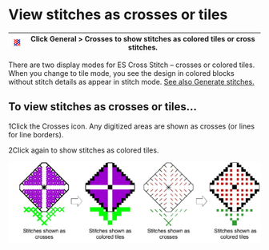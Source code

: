 # View stitches as crosses or tiles

| ![ShowCrosses.png](assets/ShowCrosses.png) | Click General > Crosses to show stitches as colored tiles or cross stitches. |
| ------------------------------------------ | ---------------------------------------------------------------------------- |

There are two display modes for ES Cross Stitch – crosses or colored tiles. When you change to tile mode, you see the design in colored blocks without stitch details as appear in stitch mode. [See also Generate stitches.](Generate_stitches)

## To view stitches as crosses or tiles...

1Click the Crosses icon. Any digitized areas are shown as crosses (or lines for line borders).

2Click again to show stitches as colored tiles.

![cross-stitch_essentials00038.png](assets/cross-stitch_essentials00038.png)
